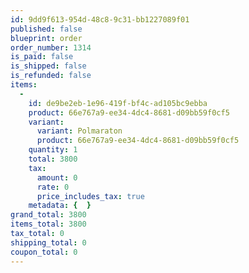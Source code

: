 ```yaml
---
id: 9dd9f613-954d-48c8-9c31-bb1227089f01
published: false
blueprint: order
order_number: 1314
is_paid: false
is_shipped: false
is_refunded: false
items:
  -
    id: de9be2eb-1e96-419f-bf4c-ad105bc9ebba
    product: 66e767a9-ee34-4dc4-8681-d09bb59f0cf5
    variant:
      variant: Polmaraton
      product: 66e767a9-ee34-4dc4-8681-d09bb59f0cf5
    quantity: 1
    total: 3800
    tax:
      amount: 0
      rate: 0
      price_includes_tax: true
    metadata: {  }
grand_total: 3800
items_total: 3800
tax_total: 0
shipping_total: 0
coupon_total: 0
---
```


